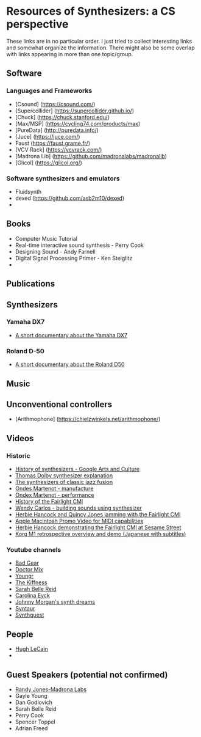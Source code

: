 # Resources of Synthesizers: a CS perspective

These links are in no particular order. I just tried to collect interesting links and somewhat organize the information. There might also be some overlap with links appearing in more than one topic/group. 

## Software 


### Languages and Frameworks 
- [Csound] (https://csound.com/)
- [Supercollider] (https://supercollider.github.io/)
-  [Chuck] (https://chuck.stanford.edu/)
- [Max/MSP] (https://cycling74.com/products/max)
- [PureData] (http://puredata.info/)
- [Juce] (https://juce.com/)
- Faust (https://faust.grame.fr/)
- [VCV Rack] (https://vcvrack.com/)
- [Madrona Lib] (https://github.com/madronalabs/madronalib)
- [Glicol] (https://glicol.org/)

### Software synthesizers and emulators 
- Fluidsynth 
- dexed (https://github.com/asb2m10/dexed)
- 


## Books 

- Computer Music Tutorial 
- Real-time interactive sound synthesis - Perry Cook 
- Designing Sound - Andy Farnell 
- Digital Signal Processing Primer - Ken Steiglitz 
- 

 

## Publications 

## Synthesizers 

### Yamaha DX7 
- [A short documentary about the Yamaha DX7](https://www.youtube.com/watch?v=sXt_NXjc7oY)

### Roland D-50 
- [A short documentary about the Roland D50](https://www.youtube.com/watch?v=7PIKmHfjgFc) 

## Music 

## Unconventional controllers 

- [Arithmophone] (https://chielzwinkels.net/arithmophone/)

## Videos 

### Historic 
  - [History of synthesizers - Google Arts and Culture](https://artsandculture.google.com/story/instrument-history-the-synthesizer-philharmonie-de-paris/NAWhuXju46u1pg?hl=en)
  - [Thomas Dolby synthesizer explanation](https://www.youtube.com/watch?v=dR-Qf1vwd28)
  - [The synthesizers of classic jazz fusion](https://reverb.com/news/the-synthesizers-of-classic-jazz-fusion?fbclid=IwAR1cPrbmIYZqEpgQ_mEmUR175NLjR5XljfKLjd5warSXD4BGWgURE8b0ZJ0)
  - [Ondes Martenot - manufacture](https://www.youtube.com/watch?v=Zp4mBmsV6Xk)
  - [Ondex Martenot - performance](https://www.youtube.com/watch?v=v0aflcF0-ys)
  - [History of the Fairlight CMI](https://www.youtube.com/watch?v=jkiYy0i8FtA)
  - [Wendy Carlos - building sounds using synthesizer](https://www.youtube.com/watch?v=UsW2EDGbDqg) 
  - [Herbie Hancock and Quincy Jones jamming with the Fairlight CMI](https://www.youtube.com/watch?v=n6QsusDS_8A)
  - [Apple Macintosh Promo Video for MIDI capabilities](https://www.youtube.com/watch?v=7sACo5QntGc)
  - [Herbie Hancock demonstrating the Fairlight CMI at Sesame Street](https://www.youtube.com/watch?v=daLceM3qZmI)
  - [Korg M1 retrospective overview and demo (Japanese with subtitles)](https://youtu.be/f6TYxRfeZos)

### Youtube channels  
  - [Bad Gear](https://www.youtube.com/@AudioPilz)
  - [Doctor Mix](https://www.youtube.com/@Doctormix)
  - [Youngr](https://www.youtube.com/@Youngr_Music/featured) 
  - [The Kiffness](https://www.youtube.com/@TheKiffness) 
  - [Sarah Belle Reid](https://www.youtube.com/user/sarahbellereid) 
  - [Carolina Eyck](https://www.youtube.com/@carolinaeyckvideos) 
  - [Johnny Morgan's synth dreams](https://www.youtube.com/@johnnymorgansynthdreams)
  - [Syntaur](https://www.youtube.com/@Syntaur)
  - [Synthquest](https://www.youtube.com/@madFame)

## People 

  - [Hugh LeCain](https://www.hughlecaine.com/en/links.html) 
  - 


## Guest Speakers (potential not confirmed) 

- [Randy Jones-Madrona Labs](https://madronalabs.com/about)
- Gayle Young 
- Dan Godlovich 
- Sarah Belle Reid 
- Perry Cook 
- Spencer Toppel 
- Adrian Freed 

